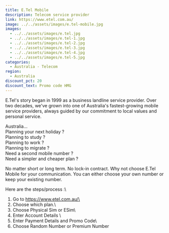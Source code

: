 ```yaml
---
title: E.Tel Mobile
description: Telecom service provider
link: https://www.etel.com.au/
image: ../../assets/images/e.tel-mobile.jpg
images:
  - ../../assets/images/e.tel.jpg
  - ../../assets/images/e.tel-1.jpg
  - ../../assets/images/e.tel-2.jpg
  - ../../assets/images/e.tel-3.jpg
  - ../../assets/images/e.tel-4.jpg
  - ../../assets/images/e.tel-5.jpg
categories:
  - Australia - Telecom
region:
  - Australia
discount_pct: 20
discount_text: Promo code HMG
---
```

E.Tel's story began in 1999 as a business landline service provider. Over two decades, we've grown into one of Australia's fastest-growing mobile service providers, always guided by our commitment to local values and personal service.

Australia...\
Planning your next holiday ?\
Planning to study ? \
Planning to work ? \
Planning to migrate ?\
Need a second mobile number ? \
Need a simpler and cheaper plan ? 

No matter short or long term. No lock-in contract. Why not choose E.Tel Mobile for your communication. You can either choose your own number or keep your existing number. 

Here are the steps/process :\
1) Go to https://www.etel.com.au/\
2) Choose which plan.\
3) Choose Physical Sim or ESim\
4) Enter Account Details \
5) Enter Payment Details and Promo Code\
6) Choose Random Number or Premium Number
